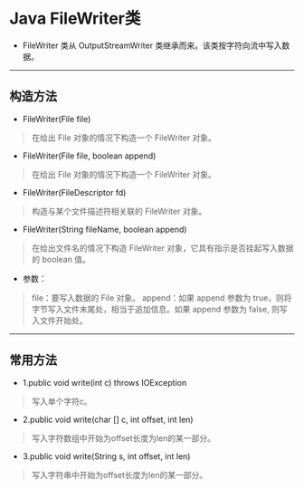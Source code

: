 # Java FileWriter类

* FileWriter 类从 OutputStreamWriter 类继承而来。该类按字符向流中写入数据。
***

## 构造方法

* FileWriter(File file)
> 在给出 File 对象的情况下构造一个 FileWriter 对象。

* FileWriter(File file, boolean append)
> 在给出 File 对象的情况下构造一个 FileWriter 对象。

* FileWriter(FileDescriptor fd)
> 构造与某个文件描述符相关联的 FileWriter 对象。

* FileWriter(String fileName, boolean append)
> 在给出文件名的情况下构造 FileWriter 对象，它具有指示是否挂起写入数据的 boolean 值。

* 参数：

> file：要写入数据的 File 对象。
> append：如果 append 参数为 true，则将字节写入文件末尾处，相当于追加信息。如果 append 参数为 false, 则写入文件开始处。

***

## 常用方法

* 1.public void write(int c) throws IOException
> 写入单个字符c。

* 2.public void write(char [] c, int offset, int len)
> 写入字符数组中开始为offset长度为len的某一部分。

* 3.public void write(String s, int offset, int len)
> 写入字符串中开始为offset长度为len的某一部分。
